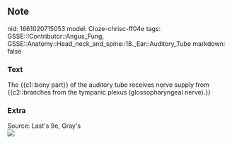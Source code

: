 ## Note
nid: 1661020715053
model: Cloze-chrisc-ff04e
tags: GSSE::!Contributor::Angus_Fung, GSSE::Anatomy::Head_neck_and_spine::18._Ear::Auditory_Tube
markdown: false

### Text
The {{c1::bony part}} of the auditory tube receives nerve supply from {{c2::branches from the tympanic plexus (glossopharyngeal nerve).}}

### Extra
<div>
  Source: Last's 9e, Gray's
</div>
<div><img src=
"paste-82c37b0a5de141a39e915717ecb0acb170db96f3.jpg"></div>
